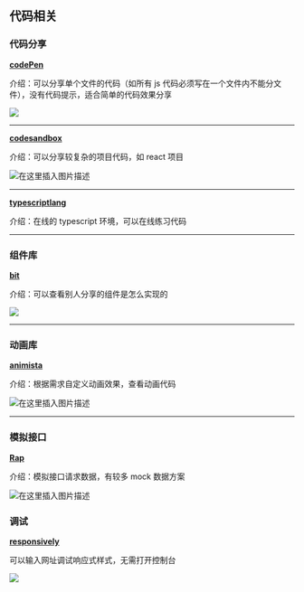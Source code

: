 ## 代码相关

### 代码分享

**[codePen](https://codepen.io/)**

介绍：可以分享单个文件的代码（如所有 js 代码必须写在一个文件内不能分文件），没有代码提示，适合简单的代码效果分享

![](https://img-blog.csdnimg.cn/20210618183833543.png)



-------

**[codesandbox](https://codesandbox.io/)**

介绍：可以分享较复杂的项目代码，如 react 项目

![在这里插入图片描述](https://img-blog.csdnimg.cn/20210618184000267.png)



----

**[typescriptlang](https://www.typescriptlang.org/zh/play)**

介绍：在线的 typescript 环境，可以在线练习代码



------

### 组件库

**[bit](https://bit.dev)**

介绍：可以查看别人分享的组件是怎么实现的

![](https://img-blog.csdnimg.cn/20210618193311172.png)





-----

### 动画库

**[animista](https://animista.net/)**

介绍：根据需求自定义动画效果，查看动画代码

![在这里插入图片描述](https://img-blog.csdnimg.cn/20210618212604915.png)





---

### 模拟接口

**[Rap](http://rap2.taobao.org/)**

介绍：模拟接口请求数据，有较多 mock 数据方案

![在这里插入图片描述](https://img-blog.csdnimg.cn/2021061819091151.png)



### 调试

**[responsively](https://responsively.app/download)**

可以输入网址调试响应式样式，无需打开控制台

![](https://p9-juejin.byteimg.com/tos-cn-i-k3u1fbpfcp/a600a24ecf824616a180fa1509b43cba~tplv-k3u1fbpfcp-watermark.awebp?)
